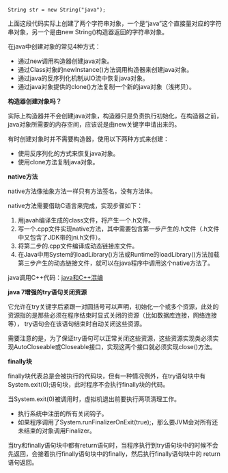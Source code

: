 `String str = new String("java");`

上面这段代码实际上创建了两个字符串对象，一个是“java”这个直接量对应的字符串对象，另一个是由new String()构造器返回的字符串对象。

在java中创建对象的常见4种方式：
- 通过new调用构造器创建java对象。
- 通过Class对象的newInstance()方法调用构造器来创建java对象。
- 通过java的反序列化机制从IO流中恢复java对象。
- 通过java对象提供的clone()方法复制一个新的java对象（浅拷贝）。

**构造器创建对象吗？**

实际上构造器并不会创建java对象，构造器只是负责执行初始化，在构造器之前，java对象所需要的内存空间，应该说是由new关键字申请出来的。

有时创建对象时并不需要构造器，使用以下两种方式来创建：
- 使用反序列化的方式来恢复java对象。
- 使用clone方法复制java对象。

**native方法**

native方法像抽象方法一样只有方法签名，没有方法体。

native方法需要借助C语言来完成，实现步骤如下：
1. 用javah编译生成的class文件，将产生一个.h文件。
2. 写一个.cpp文件实现native方法，其中需要包含第一步产生的.h文件（.h文件中又包含了JDK带的jni.h文件）。
3. 将第二步的.cpp文件编译成动态链接库文件。
4. 在Java中用System的loadLibrary()方法或Runtime的loadLibrary()方法加载第三步产生的动态链接文件，就可以在java程序中调用这个native方法了。

java调用C++代码：[java和C++混编](https://www.cnblogs.com/moon1992/p/5260226.html)

**java 7增强的try语句关闭资源**

它允许在try关键字后紧跟一对圆括号可以声明，初始化一个或多个资源，此处的资源指的是那些必须在程序结束时显式关闭的资源（比如数据库连接，网络连接等），
try语句会在该语句结束时自动关闭这些资源。

需要注意的是，为了保证try语句可以正常关闭这些资源，这些资源实现类必须实现AutoCloseable或Closeable接口，实现这两个接口就必须实现close()方法。

**finally块**

finally块代表总是会被执行的代码块，但有一种情况例外，在try语句块中有System.exit(0);语句块，此时程序不会执行finally块的代码。

当System.exit(0)被调用时，虚拟机退出前要执行两项清理工作。
- 执行系统中注册的所有关闭钩子。
- 如果程序调用了System.runFinalizerOnExit(true);，那么要JVM会对所有还未结束的对象调用Finalizer。

当try和finally语句块中都有return语句时，当程序执行到try语句块中的时候不会先返回，会接着执行finally语句块中的finally，然后执行finally语句块中的
return语句返回。
